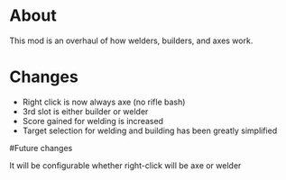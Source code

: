 # About

This mod is an overhaul of how welders, builders, and axes work.

# Changes
- Right click is now always axe (no rifle bash)
- 3rd slot is either builder or welder
- Score gained for welding is increased
- Target selection for welding and building has been greatly simplified

#Future changes

It will be configurable whether right-click will be axe or welder
